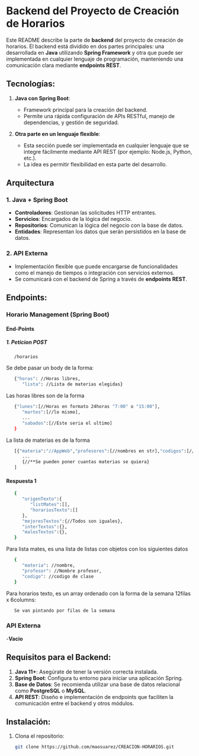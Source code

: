 # Backend del Proyecto de Creación de Horarios

Este README describe la parte de **backend** del proyecto de creación de horarios. El backend está dividido en dos partes principales: una desarrollada en **Java** utilizando **Spring Framework** y otra que puede ser implementada en cualquier lenguaje de programación, manteniendo una comunicación clara mediante **endpoints REST**.

## Tecnologías:

1. **Java con Spring Boot**:

   - Framework principal para la creación del backend.
   - Permite una rápida configuración de APIs RESTful, manejo de dependencias, y gestión de seguridad.

2. **Otra parte en un lenguaje flexible**:
   - Esta sección puede ser implementada en cualquier lenguaje que se integre fácilmente mediante API REST (por ejemplo: Node.js, Python, etc.).
   - La idea es permitir flexibilidad en esta parte del desarrollo.

## Arquitectura

### 1. **Java + Spring Boot**

- **Controladores**: Gestionan las solicitudes HTTP entrantes.
- **Servicios**: Encargados de la lógica del negocio.
- **Repositorios**: Comunican la lógica del negocio con la base de datos.
- **Entidades**: Representan los datos que serán persistidos en la base de datos.

### 2. **API Externa**

- Implementación flexible que puede encargarse de funcionalidades como el manejo de tiempos o integración con servicios externos.
- Se comunicará con el backend de Spring a través de **endpoints REST**.

## Endpoints:

### **Horario Management (Spring Boot)**

#### End-Points
##### 1. Peticion POST
```bash
   /horarios
```
Se debe pasar un body de la forma:
```bash
   {"horas": //Horas libres,
      "lista": //Lista de materias elegidas}
 ```
Las horas libres son de la forma
```bash
   {"lunes":[//Horas en formato 24horas "7:00" o "15:00"],
      "martes":[//lo mismo],
      ...
      "sabados":[//Este seria el ultimo]
   }
```
La lista de materias es de la forma
```bash
   [{"materia":"//AppWeb","profesores":[//nombres en str],"codigos":[//puede ser una lista vacia]},
      ...
      {//**Se pueden poner cuantas materias se quiera}
   ]
   ```
#### Respuesta 1
```bash
   {
      "origenTexto":{
         "listMates":[],
         "horariosTexto":[]
      },
      "mejoresTextos":{//Todos son iguales},
      "interTextos":{},
      "malosTextos":{},
   }
```
Para lista mates, es una lista de listas con objetos con los siguientes datos
```bash
   {
      "materia": //nombre,
      "profesor": //Nombre profesor,
      "codigo": //codigo de clase
   }
```
Para horarios texto, es un array ordenado con la forma de la semana 12filas x 6columns:
```bash
   Se van pintando por filas de la semana
```


### **API Externa**

-**Vacio**

## Requisitos para el Backend:

1. **Java 11+**: Asegúrate de tener la versión correcta instalada.
2. **Spring Boot**: Configura tu entorno para iniciar una aplicación Spring.
3. **Base de Datos**: Se recomienda utilizar una base de datos relacional como **PostgreSQL** o **MySQL**.
4. **API REST**: Diseño e implementación de endpoints que faciliten la comunicación entre el backend y otros módulos.

## Instalación:

1. Clona el repositorio:
   ```bash
   git clone https://github.com/maosuarez/CREACION-HORARIOS.git
   ```
